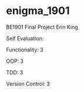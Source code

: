 # enigma_1901
BE1901 Final Project
Erin King

Self Evaluation:

Functionality: 3

OOP: 3

TDD: 3

Version Control: 3

